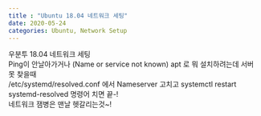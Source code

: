 ```yaml
---
title : "Ubuntu 18.04 네트워크 세팅"
date: 2020-05-24
categories: Ubuntu, Network Setup
---
```



우분투 18.04 네트워크 세팅<br>
Ping이 안날아가거나 (Name or service not known) apt 로 뭐 설치하려는데 서버 못 찾을때<br>
/etc/systemd/resolved.conf 에서 Nameserver 고치고 systemctl restart systemd-resolved 명령어 치면 끝-!<br>
네트워크 잼병은 맨날 헷갈리는것~!
